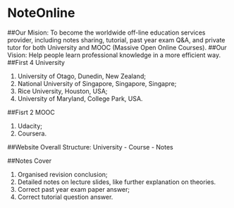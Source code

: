 NoteOnline
==========
##Our Mision:
To become the worldwide off-line education services provider, including notes sharing, tutorial, past year exam Q&A, and private tutor for both University and MOOC (Massive Open Online Courses).
##Our Vision:
Help people learn professional knowledge in a more efficient way.
##First 4 University
1. University of Otago, Dunedin, New Zealand;
2. National University of Singapore, Singapore, Singapre;
3. Rice University, Houston, USA;
4. University of Maryland, College Park, USA.

##Fisrt 2 MOOC
1. Udacity;
2. Coursera.

##Website Overall Structure:
University - Course - Notes

##Notes Cover
1. Organised revision conclusion;
2. Detailed notes on lecture slides, like further explanation on theories. 
3. Correct past year exam paper answer;
4. Correct tutorial question answer.
